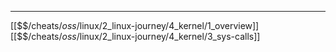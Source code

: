 


---
[[$$$/$cheats/$oss/$linux/2_linux-journey/4_kernel/1_overview]]
[[$$$/$cheats/$oss/$linux/2_linux-journey/4_kernel/3_sys-calls]]
